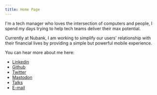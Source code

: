 ```yaml
---
title: Home Page
---
```


I'm a tech manager who loves the intersection of computers and people, I spend my days trying to help tech teams deliver their max potential.

Currently at Nubank, I am working to simplify our users' relationship with their financial lives by providing a simple but powerful mobile experience.

You can hear more about me here:

- [Linkedin](https://linkedin.com/in/diegocoxta)
- [Github](https://github.com/diegocoxta)
- [Twitter](https://twitter.com/diegocoxta)
- [Mastodon](https://mastodon.social/@diegocoxta "{rel='me'}")
- [Talks](/pt/tags/talks)
- [E-mail](mailto:diego@diegocosta.me)
